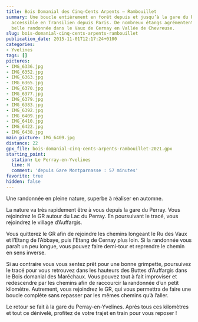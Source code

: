 ```yaml
---
title: Bois Domanial des Cinq-Cents Arpents – Rambouillet
summary: Une boucle entièrement en forêt depuis et jusqu’à la gare du Perray, facilement
  accessible en Transilien depuis Paris. De nombreux étangs agrémentent cette très
  belle randonnée dans le Vaux de Cernay en Vallée de Chevreuse.
slug: bois-domanial-cinq-cents-arpents-rambouillet
publication_date: 2015-11-01T12:17:24+0100
categories:
- Yvelines
tags: []
pictures:
- IMG_6336.jpg
- IMG_6352.jpg
- IMG_6363.jpg
- IMG_6365.jpg
- IMG_6370.jpg
- IMG_6377.jpg
- IMG_6379.jpg
- IMG_6383.jpg
- IMG_6392.jpg
- IMG_6409.jpg
- IMG_6410.jpg
- IMG_6422.jpg
- IMG_6438.jpg
main_picture: IMG_6409.jpg
distance: 22
gpx_file: bois-domanial-cinq-cents-arpents-rambouillet-2021.gpx
starting_point:
  station: Le Perray-en-Yvelines
  line: N
  comment: 'depuis Gare Montparnasse : 57 minutes'
favorite: true
hidden: false
---
```


Une randonnée en pleine nature, superbe à réaliser en automne.

La nature va très rapidement être à vous depuis la gare du Perray. Vous rejoindrez le GR autour du Lac du Perray. En poursuivant le tracé, vous rejoindrez le village d’Auffargis.

Vous quitterez le GR afin de rejoindre les chemins longeant le Ru des Vaux et l’Etang de l’Abbaye, puis l’Etang de Cernay plus loin. Si la randonnée vous paraît un peu longue, vous pouvez faire demi-tour et reprendre le chemin en sens inverse.

Si au contraire vous vous sentez prêt pour une bonne grimpette, poursuivez le tracé pour vous retrouvez dans les hauteurs des Buttes d’Auffargis dans le Bois domanial des Maréchaux. Vous pouvez tout à fait improviser et redescendre par les chemins afin de raccourcir la randonnée d’un petit kilomètre. Autrement, vous rejoindrez le GR, qui vous permettra de faire une boucle complète sans repasser par les mêmes chemins qu’à l’aller.

Le retour se fait à la gare du Perray-en-Yvelines. Après tous ces kilomètres et tout ce dénivelé, profitez de votre trajet en train pour vous reposer !
